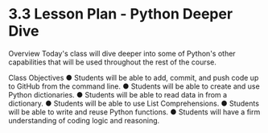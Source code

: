 # 3.3 Lesson Plan - Python Deeper Dive

Overview
Today's class will dive deeper into some of Python's other capabilities that will be used
throughout the rest of the course.

Class Objectives
● Students will be able to add, commit, and push code up to GitHub from the command
line.
● Students will be able to create and use Python dictionaries.
● Students will be able to read data in from a dictionary.
● Students will be able to use List Comprehensions.
● Students will be able to write and reuse Python functions.
● Students will have a firm understanding of coding logic and reasoning.
